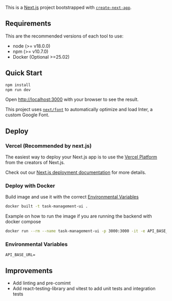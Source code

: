 This is a [Next.js](https://nextjs.org/) project bootstrapped with [`create-next-app`](https://github.com/vercel/next.js/tree/canary/packages/create-next-app).

## Requirements

This are the recommended versions of each tool to use:
* node (>= v18.0.0)
* npm (>= v10.7.0)
* Docker (Optional >=25.02)


## Quick Start

```bash
npm install
npm run dev
```

Open [http://localhost:3000](http://localhost:3000) with your browser to see the result.

This project uses [`next/font`](https://nextjs.org/docs/basic-features/font-optimization) to automatically optimize and load Inter, a custom Google Font.


## Deploy 

### Vercel (Recommended by next.js)

The easiest way to deploy your Next.js app is to use the [Vercel Platform](https://vercel.com/new?utm_medium=default-template&filter=next.js&utm_source=create-next-app&utm_campaign=create-next-app-readme) from the creators of Next.js.

Check out our [Next.js deployment documentation](https://nextjs.org/docs/deployment) for more details.

### Deploy with Docker
Build image and use it with the correct [Environmental Variables](#environmental-variables)
```sh
docker built -t task-management-ui .
```

Example on how to run the image if you are running the backend with docker compose
```sh
docker run --rm --name task-management-ui -p 3000:3000 -it -e API_BASE_URL=http://fastapi:8000/api/v1 --network=task-management-api_default task-management-ui
```

### Environmental Variables

```
API_BASE_URL=
```

## Improvements

* Add linting and pre-comimt
* Add react-testing-library and vitest to add unit tests and integration tests
